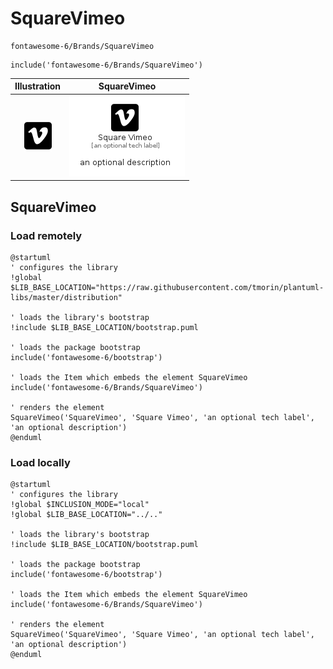 # SquareVimeo


```text
fontawesome-6/Brands/SquareVimeo
```

```text
include('fontawesome-6/Brands/SquareVimeo')
```



| Illustration | SquareVimeo |
| :---: | :---: |
| ![illustration for Illustration](../../fontawesome-6/Brands/SquareVimeo.png) | ![illustration for SquareVimeo](../../fontawesome-6/Brands/SquareVimeo.Local.png) |




## SquareVimeo

### Load remotely
```plantuml
@startuml
' configures the library
!global $LIB_BASE_LOCATION="https://raw.githubusercontent.com/tmorin/plantuml-libs/master/distribution"

' loads the library's bootstrap
!include $LIB_BASE_LOCATION/bootstrap.puml

' loads the package bootstrap
include('fontawesome-6/bootstrap')

' loads the Item which embeds the element SquareVimeo
include('fontawesome-6/Brands/SquareVimeo')

' renders the element
SquareVimeo('SquareVimeo', 'Square Vimeo', 'an optional tech label', 'an optional description')
@enduml
```

### Load locally
```plantuml
@startuml
' configures the library
!global $INCLUSION_MODE="local"
!global $LIB_BASE_LOCATION="../.."

' loads the library's bootstrap
!include $LIB_BASE_LOCATION/bootstrap.puml

' loads the package bootstrap
include('fontawesome-6/bootstrap')

' loads the Item which embeds the element SquareVimeo
include('fontawesome-6/Brands/SquareVimeo')

' renders the element
SquareVimeo('SquareVimeo', 'Square Vimeo', 'an optional tech label', 'an optional description')
@enduml
```

